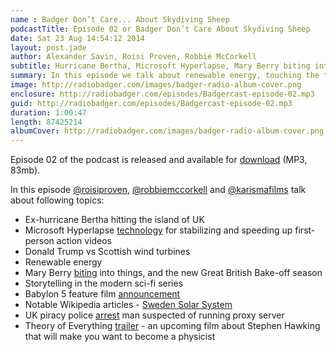 ```yaml
---
name : Badger Don’t Care... About Skydiving Sheep
podcastTitle: Episode 02 or Badger Don’t Care About Skydiving Sheep
date: Sat 23 Aug 14:54:12 2014
layout: post.jade
author: Alexander Savin, Roisi Proven, Robbie McCorkell
subtitle: Hurricane Bertha, Microsoft Hyperlapse, Mary Berry biting into things
summary: In this episode we talk about renewable energy, touching the topic of Donald Trump vs Scottish wind turbines, with detour to storytelling in modern sci-fi series and Babylon 5 feature film announcement.
image: http://radiobadger.com/images/badger-radio-album-cover.png
enclosure: http://radiobadger.com/episodes/Badgercast-episode-02.mp3
guid: http://radiobadger.com/episodes/Badgercast-episode-02.mp3
duration: 1:00:47
length: 87425214
albumCover: http://radiobadger.com/images/badger-radio-album-cover.png
---
```


Episode 02 of the podcast is released and available for [download](http://radiobadger.com/episodes/Badgercast-episode-02.mp3) (MP3, 83mb).

In this episode [@roisiproven](https://twitter.com/roisiproven), [@robbiemccorkell](https://twitter.com/robbiemccorkell) and [@karismafilms](https://twitter.com/karismafilms) talk about following topics:

* Ex-hurricane Bertha hitting the island of UK
* Microsoft Hyperlapse [technology](http://research.microsoft.com/en-us/um/redmond/projects/hyperlapse/) for stabilizing and speeding up first-person action videos
* Donald Trump vs Scottish wind turbines
* Renewable energy
* Mary Berry [biting](http://maryberrybitingintothings.tumblr.com/) into things, and the new Great British Bake-off season
* Storytelling in the modern sci-fi series
* Babylon 5 feature film [announcement](http://io9.com/babylon-5-could-soon-be-rebooted-as-a-feature-film-1619026279)
* Notable Wikipedia articles - [Sweden Solar System](https://en.wikipedia.org/wiki/Sweden_Solar_System)
* UK piracy police [arrest](http://www.wired.co.uk/news/archive/2014-08/06/pipcu-proxy-server-immunicity) man suspected of running proxy server
* Theory of Everything [trailer](https://www.youtube.com/watch?v=Salz7uGp72c) - an upcoming film about Stephen Hawking that will make you want to become a physicist

